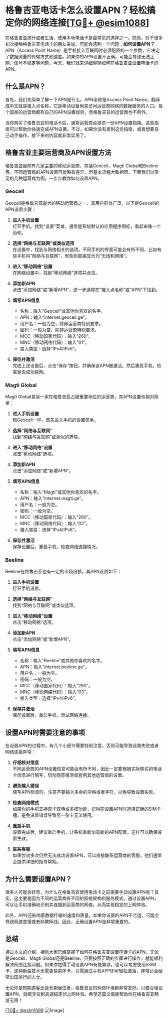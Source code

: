 # 格鲁吉亚电话卡怎么设置APN？轻松搞定你的网络连接[[TG💪+ @esim1088](https://t.me/s/esim1088)]

在格鲁吉亚旅行或者生活，使用本地电话卡是最常见的选择之一。然而，对于很多初次接触格鲁吉亚电话卡的朋友来说，可能会遇到一个问题：**如何设置APN？** APN（Access Point Name）是手机接入互联网时必须配置的一个参数，它决定了数据流量的传输方式和速度。如果你的APN设置不正确，可能会导致无法上网、信号不稳定等问题。今天，我们就来详细聊聊如何在格鲁吉亚设置电话卡的APN。

## 什么是APN？

首先，我们先简单了解一下APN是什么。APN全称是Access Point Name，翻译成中文就是接入点名称。它是移动设备用来访问运营商网络的数据服务的入口。每个国家的运营商都有自己的APN设置规则，而格鲁吉亚的运营商也不例外。

当你购买了格鲁吉亚的电话卡后，通常运营商会提供一份APN设置指南。这些指南可以帮助你快速完成APN设置。不过，如果你没有拿到这份指南，或者想要自己动手操作，接下来的内容就非常实用了。

## 格鲁吉亚主要运营商及APN设置方法

格鲁吉亚目前有几家主要的移动运营商，包括Geocell、Magti Global和Beeline等。不同运营商的APN设置可能略有差异，但基本流程大致相同。下面我们以常见的几种运营商为例，一步步教你如何设置APN。

### Geocell

Geocell是格鲁吉亚最大的移动运营商之一，其用户群体广泛。以下是Geocell的APN设置步骤：

1. **进入手机设置**  
   打开手机，找到“设置”菜单，通常是系统默认的应用程序图标，看起来像一个齿轮。

2. **选择“网络与互联网”或类似选项**  
   在设置中，找到与网络相关的选项。不同手机的界面可能会有所不同，比如有些手机叫“网络与互联网”，有些则直接显示为“无线和网络”。

3. **进入“移动网络”设置**  
   在网络设置中，找到“移动网络”选项并点击。

4. **添加新APN**  
   点击“添加网络”或“新增APN”，这一步通常在“接入点名称”或“APN”下找到。

5. **填写APN信息**  
   - 名称：输入“Geocell”或其他你喜欢的名字。
   - APN：输入“internet.geocell.ge”。
   - 用户名：一般为空，除非运营商特别要求。
   - 密码：一般为空，除非运营商特别要求。
   - MCC（移动国家代码）：输入“260”。
   - MNC（移动网络代码）：输入“01”。
   - 接入类型：选择“IPv4/IPv6”。

6. **保存并激活**  
   完成上述设置后，点击“保存”按钮，并确保该APN被激活。然后重启手机，检查是否成功联网。

### Magti Global

Magti Global是另一家在格鲁吉亚占据重要地位的运营商，其APN设置也相对简单：

1. **进入手机设置**  
   和Geocell一样，首先进入手机的设置菜单。

2. **选择“网络与互联网”**  
   找到“网络与互联网”或类似的选项。

3. **进入“移动网络”设置**  
   点击“移动网络”选项。

4. **添加新APN**  
   点击“添加网络”或“新增APN”。

5. **填写APN信息**  
   - 名称：输入“Magti”或其他你喜欢的名字。
   - APN：输入“internet.magti.ge”。
   - 用户名：一般为空。
   - 密码：一般为空。
   - MCC（移动国家代码）：输入“260”。
   - MNC（移动网络代码）：输入“02”。
   - 接入类型：选择“IPv4/IPv6”。

6. **保存并激活**  
   保存设置后，重启手机，检查网络连接情况。

### Beeline

Beeline在格鲁吉亚也有一定的市场份额，其APN设置如下：

1. **进入手机设置**  
   打开手机设置。

2. **选择“网络与互联网”**  
   找到“网络与互联网”或类似选项。

3. **进入“移动网络”设置**  
   点击“移动网络”选项。

4. **添加新APN**  
   点击“添加网络”或“新增APN”。

5. **填写APN信息**  
   - 名称：输入“Beeline”或其他你喜欢的名字。
   - APN：输入“internet.beeline.ge”。
   - 用户名：一般为空。
   - 密码：一般为空。
   - MCC（移动国家代码）：输入“260”。
   - MNC（移动网络代码）：输入“03”。
   - 接入类型：选择“IPv4/IPv6”。

6. **保存并激活**  
   保存设置后，重启手机，测试网络连接。

## 设置APN时需要注意的事项

在设置APN的过程中，有几个小细节需要特别注意，否则可能导致设置失败或者网络连接异常：

1. **仔细核对信息**  
   不同运营商的APN设置信息可能会有所不同，因此一定要根据实际购买的电话卡信息进行填写，切勿随意猜测或套用其他运营商的设置。

2. **避免输入错误**  
   填写APN信息时，注意不要输入多余的空格或者字符，以免导致设置失败。

3. **检查网络模式**  
   如果你的手机支持双卡双待或多模功能，记得在设置APN时选择正确的SIM卡槽，避免设置错误导致另一张卡无法使用。

4. **重启手机**  
   设置完成后，建议重启手机，让系统重新加载新的APN配置，这样可以确保设置生效。

5. **联系客服**  
   如果尝试多次仍然无法成功设置APN，可以直接联系运营商的客服，他们通常会提供详细的指导帮助。

## 为什么需要设置APN？

很多人可能会好奇，为什么在格鲁吉亚使用电话卡之前需要手动设置APN呢？其实，这主要是因为不同的运营商有不同的网络架构和服务模式。通过设置APN，可以让手机准确地识别并连接到运营商的网络，从而实现稳定的上网体验。

此外，APN还影响着数据传输的速度和质量。如果你设置的APN不合适，可能会导致网速变慢或者频繁掉线。因此，正确设置APN是非常重要的。

## 总结

通过本文的介绍，相信大家已经掌握了如何在格鲁吉亚设置电话卡的APN。无论是Geocell、Magti Global还是Beeline，只要按照正确的步骤进行操作，就能顺利解决网络连接问题。如果你觉得手动设置APN有些繁琐，也可以考虑使用eSIM卡，这种新型技术无需更换实体卡，只需通过手机APP即可轻松激活，非常适合经常出国旅行的人士。

无论你是短期游客还是长期居住者，格鲁吉亚的网络环境都非常友好。只要合理设置APN，就能享受到高速稳定的上网体验。希望这篇文章能帮助你在格鲁吉亚畅游无阻！

[[TG💪+ @esim1088](https://t.me/s/esim1088) ![Image](https://i.postimg.cc/4NQfJmqS/Snipaste-2025-05-13-00-14-12.png)]